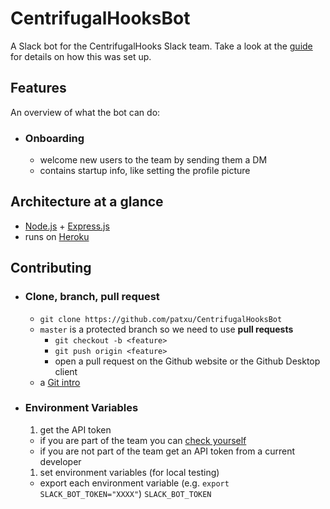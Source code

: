 # CentrifugalHooksBot
A Slack bot for the CentrifugalHooks Slack team. Take a look at the [guide](https://github.com/dali-lab/dev-resources/blob/slack/slack_bot.md) for details on how this was set up.

## Features
An overview of what the bot can do:
* ### Onboarding
  - welcome new users to the team by sending them a DM
  - contains startup info, like setting the profile picture

## Architecture at a glance

  - [Node.js](https://nodejs.org/en/) + [Express.js](http://expressjs.com/)
  - runs on [Heroku](http://heroku.com)

## Contributing
- ### Clone, branch, pull request
  - `git clone https://github.com/patxu/CentrifugalHooksBot`
  - `master` is a protected branch so we need to use **pull requests**
    - `git checkout -b <feature>`
    - `git push origin <feature>`
    - open a pull request on the Github website or the Github Desktop client
  - a [Git intro](https://github.com/dali-lab/gitivity)

- ### Environment Variables
  1. get the API token
    - if you are part of the team you can [check yourself](https://centrifugal-hooks.slack.com/services/B1996SDM2)
    - if you are not part of the team get an API token from a current developer
  1. set environment variables (for local testing)
    - export each environment variable (e.g. `export SLACK_BOT_TOKEN="XXXX"`)
    `SLACK_BOT_TOKEN`
